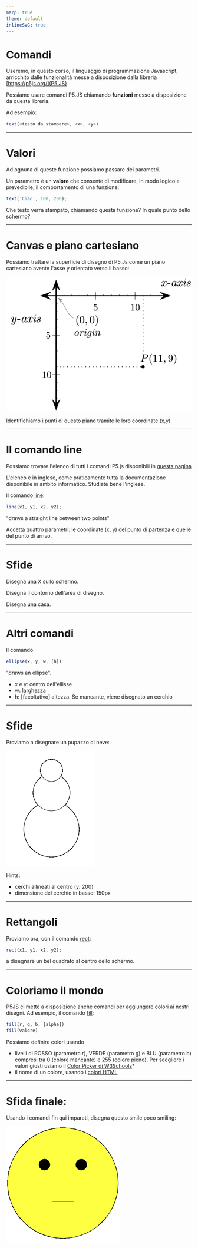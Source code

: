 ```yaml
---
marp: true
theme: default
inlineSVG: true
---
```


# Comandi

Useremo, in questo corso, il linguaggio di programmazione Javascript, arricchito dalle funzionalità messe a disposizione dalla libreria [https://p5js.org/](P5.JS)

Possiamo usare comandi P5.JS chiamando **funzioni** messe a disposizione da questa libreria.

Ad esempio:

```js
text(<testo da stampare>, <x>, <y>)
```

--- 

# Valori

Ad ognuna di queste funzione possiamo passare dei parametri.

Un parametro è un **valore** che consente di modificare, in modo logico e prevedibile, il comportamento di una funzione:

```js
text('Ciao', 100, 200);
```

Che testo verrà stampato, chiamando questa funzione?
In quale punto dello schermo?

--- 

# Canvas e piano cartesiano

Possiamo trattare la superficie di disegno di P5.Js come un piano cartesiano avente l'asse y orientato verso il basso:

![h:300](img/cartesiano.png)

Identifichiamo i punti di questo piano tramite le loro coordinate (x,y) 

--- 

# Il comando line

Possiamo trovare l'elenco di tutti i comandi P5.js disponibili in [questa pagina](https://p5js.org/reference/)

L'elenco è in inglese, come praticamente tutta la documentazione disponibile in ambito informatico. Studiate bene l'inglese.

Il comando [line](https://p5js.org/reference/p5/line/):

```js
line(x1, y1, x2, y2);
```

"draws a straight line between two points"

Accetta quattro parametri: le coordinate (x, y) del punto di partenza e quelle del punto di arrivo.

--- 

# Sfide

Disegna una X sullo schermo.

Disegna il contorno dell'area di disegno.

Disegna una casa.

--- 

# Altri comandi

Il comando

```js
ellipse(x, y, w, [h])
```

"draws an ellipse".

- x e y: centro dell'ellisse
- w: larghezza
- h: [facoltativo] altezza. Se mancante, viene disegnato un cerchio

--- 

# Sfide

Proviamo a disegnare un pupazzo di neve:

![h:200px](img/snowman.png) 

Hints:
- cerchi allineati al centro (y: 200)
- dimensione del cerchio in basso: 150px

---

# Rettangoli

Proviamo ora, con il comando [rect](https://p5js.org/reference/p5/rect/):

```js
rect(x1, y1, x2, y2);
```

a disegnare un bel quadrato al centro dello schermo.

---

# Coloriamo il mondo

P5JS ci mette a disposizione anche comandi per aggiungere colori ai nostri disegni. Ad esempio, il comando [fill](https://p5js.org/reference/p5/fill/):

```js
fill(r, g, b, [alpha])
fill(valore)
```

Possiamo definire colori usando 
- livelli di ROSSO (parametro r), VERDE (parametro g) e BLU (parametro b) compresi tra 0 (colore mancante) e 255 (colore pieno). Per scegliere i valori giusti usiamo il [Color Picker di W3Schools](https://www.w3schools.com/colors/colors_picker.asp)*
- il nome di un colore, usando i [colori HTML](https://www.w3schools.com/colors/colors_hex.asp) 

---

# Sfida finale:

Usando i comandi fin qui imparati, disegna questo smile poco smiling:

![](img/smile.png)